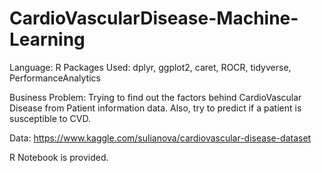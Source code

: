 # CardioVascularDisease-Machine-Learning

Language: R
Packages Used: dplyr, ggplot2, caret, ROCR, tidyverse, PerformanceAnalytics

Business Problem: Trying to find out the factors behind CardioVascular Disease from Patient information data. 
                  Also, try to predict if a patient is susceptible to CVD.
                  
Data: https://www.kaggle.com/sulianova/cardiovascular-disease-dataset

R Notebook is provided.
